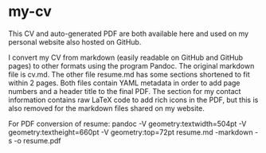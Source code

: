 # my-cv

This CV and auto-generated PDF are both available here and used on my personal website also hosted on GitHub.

I convert my CV from markdown (easily readable on GitHub and GitHub pages) to other formats using the program Pandoc. The original markdown file is cv.md. The other file resume.md has some sections shortened to fit within 2 pages. Both files contain YAML metadata in order to add page numbers and a header title to the final PDF. The section for my contact information contains raw LaTeX code to add rich icons in the PDF, but this is also removed for the markdown files shared on my website.

For PDF conversion of resume: pandoc -V geometry:textwidth=504pt -V geometry:textheight=660pt -V geometry:top=72pt resume.md -markdown -s -o resume.pdf
